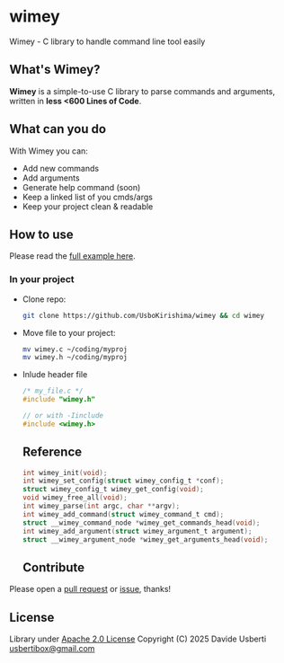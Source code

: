 # wimey

Wimey - C library to handle command line tool easily

## What's Wimey?

**Wimey** is a simple-to-use C library to parse commands and arguments, written in **less <600 Lines of Code**.

## What can you do

With Wimey you can:

* Add new commands
* Add arguments
* Generate help command (soon)
* Keep a linked list of you cmds/args
* Keep your project clean & readable

## How to use

Please read the [full example here](example.c).

### In your project

* Clone repo:
  
  ```bash
  git clone https://github.com/UsboKirishima/wimey && cd wimey
  ```

* Move file to your project:
  
  ```bash
  mv wimey.c ~/coding/myproj
  mv wimey.h ~/coding/myproj
  ```

* Inlude header file
  
  ```c
  /* my_file.c */
  #include "wimey.h"
  
  // or with -Iinclude
  #include <wimey.h>
  ```
  
  ## Reference
  
  ```c
  int wimey_init(void);
  int wimey_set_config(struct wimey_config_t *conf);
  struct wimey_config_t wimey_get_config(void);
  void wimey_free_all(void);
  int wimey_parse(int argc, char **argv);
  int wimey_add_command(struct wimey_command_t cmd);
  struct __wimey_command_node *wimey_get_commands_head(void);
  int wimey_add_argument(struct wimey_argument_t argument);
  struct __wimey_argument_node *wimey_get_arguments_head(void);
  ```
  
  ## Contribute

Please open a [pull request](https://github.com/UsboKirishima/wimey/pulls) or [issue](https://github.com/UsboKirishima/wimey/issues), thanks!

## License

Library under [Apache 2.0 License](LICENSE)
Copyright (C) 2025 Davide Usberti <usbertibox@gmail.com>